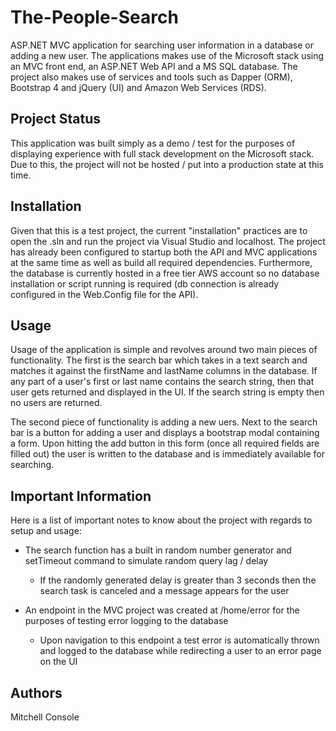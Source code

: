# The-People-Search
ASP.NET MVC application for searching user information in a database or adding a new user. The applications makes use of the Microsoft stack using an MVC front end, an ASP.NET Web API and a MS SQL database. The project also makes use of services and tools such as Dapper (ORM), Bootstrap 4 and jQuery (UI) and Amazon Web Services (RDS). 

## Project Status
This application was built simply as a demo / test for the purposes of displaying experience with full stack development on the Microsoft stack. Due to this, the project will not be hosted / put into a production state at this time.

## Installation
Given that this is a test project, the current "installation" practices are to open the .sln and run the project via Visual Studio and localhost. The project has already been configured to startup both the API and MVC applications at the same time as well as build all required dependencies. Furthermore, the database is currently hosted in a free tier AWS account so no database installation or script running is required (db connection is already configured in the Web.Config file for the API).

## Usage
Usage of the application is simple and revolves around two main pieces of functionality. The first is the search bar which takes in a text search and matches it against the firstName and lastName columns in the database. If any part of a user's first or last name contains the search string, then that user gets returned and displayed in the UI. If the search string is empty then no users are returned.

The second piece of functionality is adding a new uers. Next to the search bar is a button for adding a user and displays a bootstrap modal containing a form. Upon hitting the add button in this form (once all required fields are filled out) the user is written to the database and is immediately available for searching.

## Important Information
Here is a list of important notes to know about the project with regards to setup and usage:
- The search function has a built in random number generator and setTimeout command to simulate random query lag / delay
	- If the randomly generated delay is greater than 3 seconds then the search task is canceled and a message appears for the user
	
- An endpoint in the MVC project was created at /home/error for the purposes of testing error logging to the database
	- Upon navigation to this endpoint a test error is automatically thrown and logged to the database while redirecting a user to an error page on the UI
	

## Authors
Mitchell Console
